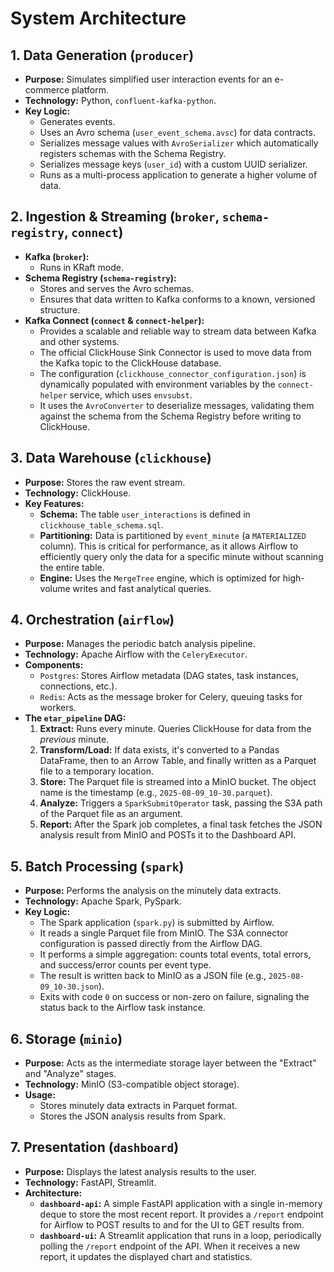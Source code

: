 # System Architecture

## 1. Data Generation (`producer`)
-   **Purpose:** Simulates simplified user interaction events for an e-commerce platform.
-   **Technology:** Python, `confluent-kafka-python`.
-   **Key Logic:**
    -   Generates events.
    -   Uses an Avro schema (`user_event_schema.avsc`) for data contracts.
    -   Serializes message values with `AvroSerializer` which automatically registers schemas with the Schema Registry.
    -   Serializes message keys (`user_id`) with a custom UUID serializer.
    -   Runs as a multi-process application to generate a higher volume of data.

## 2. Ingestion & Streaming (`broker`, `schema-registry`, `connect`)
-   **Kafka (`broker`):**
    -   Runs in KRaft mode.
-   **Schema Registry (`schema-registry`):**
    -   Stores and serves the Avro schemas.
    -   Ensures that data written to Kafka conforms to a known, versioned structure.
-   **Kafka Connect (`connect` & `connect-helper`):**
    -   Provides a scalable and reliable way to stream data between Kafka and other systems.
    -   The official ClickHouse Sink Connector is used to move data from the Kafka topic to the ClickHouse database.
    -   The configuration (`clickhouse_connector_configuration.json`) is dynamically populated with environment variables by the `connect-helper` service, which uses `envsubst`.
    -   It uses the `AvroConverter` to deserialize messages, validating them against the schema from the Schema Registry before writing to ClickHouse.

## 3. Data Warehouse (`clickhouse`)
-   **Purpose:** Stores the raw event stream.
-   **Technology:** ClickHouse.
-   **Key Features:**
    -   **Schema:** The table `user_interactions` is defined in `clickhouse_table_schema.sql`.
    -   **Partitioning:** Data is partitioned by `event_minute` (a `MATERIALIZED` column). This is critical for performance, as it allows Airflow to efficiently query only the data for a specific minute without scanning the entire table.
    -   **Engine:** Uses the `MergeTree` engine, which is optimized for high-volume writes and fast analytical queries.

## 4. Orchestration (`airflow`)
-   **Purpose:** Manages the periodic batch analysis pipeline.
-   **Technology:** Apache Airflow with the `CeleryExecutor`.
-   **Components:**
    -   `Postgres`: Stores Airflow metadata (DAG states, task instances, connections, etc.).
    -   `Redis`: Acts as the message broker for Celery, queuing tasks for workers.
-   **The `etar_pipeline` DAG:**
    1. **Extract:** Runs every minute. Queries ClickHouse for data from the *previous* minute.
    2. **Transform/Load:** If data exists, it's converted to a Pandas DataFrame, then to an Arrow Table, and finally written as a Parquet file to a temporary location.
    3. **Store:** The Parquet file is streamed into a MinIO bucket. The object name is the timestamp (e.g., `2025-08-09_10-30.parquet`).
    4. **Analyze:** Triggers a `SparkSubmitOperator` task, passing the S3A path of the Parquet file as an argument.
    5. **Report:** After the Spark job completes, a final task fetches the JSON analysis result from MinIO and POSTs it to the Dashboard API.

## 5. Batch Processing (`spark`)
-   **Purpose:** Performs the analysis on the minutely data extracts.
-   **Technology:** Apache Spark, PySpark.
-   **Key Logic:**
    -   The Spark application (`spark.py`) is submitted by Airflow.
    -   It reads a single Parquet file from MinIO. The S3A connector configuration is passed directly from the Airflow DAG.
    -   It performs a simple aggregation: counts total events, total errors, and success/error counts per event type.
    -   The result is written back to MinIO as a JSON file (e.g., `2025-08-09_10-30.json`).
    -   Exits with code `0` on success or non-zero on failure, signaling the status back to the Airflow task instance.

## 6. Storage (`minio`)
-   **Purpose:** Acts as the intermediate storage layer between the "Extract" and "Analyze" stages.
-   **Technology:** MinIO (S3-compatible object storage).
-   **Usage:**
    -   Stores minutely data extracts in Parquet format.
    -   Stores the JSON analysis results from Spark.

## 7. Presentation (`dashboard`)
-   **Purpose:** Displays the latest analysis results to the user.
-   **Technology:** FastAPI, Streamlit.
-   **Architecture:**
    -   **`dashboard-api`:** A simple FastAPI application with a single in-memory deque to store the most recent report. It provides a `/report` endpoint for Airflow to POST results to and for the UI to GET results from.
    -   **`dashboard-ui`:** A Streamlit application that runs in a loop, periodically polling the `/report` endpoint of the API. When it receives a new report, it updates the displayed chart and statistics.
